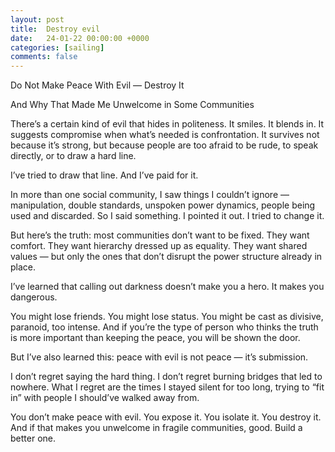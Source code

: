 ```yaml
---
layout: post
title:  Destroy evil
date:   24-01-22 00:00:00 +0000
categories: [sailing]
comments: false
---
```


Do Not Make Peace With Evil — Destroy It

And Why That Made Me Unwelcome in Some Communities

There’s a certain kind of evil that hides in politeness. It smiles. It blends in. It suggests compromise when what’s needed is confrontation. It survives not because it’s strong, but because people are too afraid to be rude, to speak directly, or to draw a hard line.

I’ve tried to draw that line. And I’ve paid for it.

In more than one social community, I saw things I couldn’t ignore — manipulation, double standards, unspoken power dynamics, people being used and discarded. So I said something. I pointed it out. I tried to change it.

But here’s the truth: most communities don’t want to be fixed. They want comfort. They want hierarchy dressed up as equality. They want shared values — but only the ones that don’t disrupt the power structure already in place.

I’ve learned that calling out darkness doesn’t make you a hero. It makes you dangerous.

You might lose friends. You might lose status. You might be cast as divisive, paranoid, too intense. And if you’re the type of person who thinks the truth is more important than keeping the peace, you will be shown the door.

But I’ve also learned this: peace with evil is not peace — it’s submission.

I don’t regret saying the hard thing. I don’t regret burning bridges that led to nowhere. What I regret are the times I stayed silent for too long, trying to “fit in” with people I should’ve walked away from.

You don’t make peace with evil. You expose it. You isolate it. You destroy it. And if that makes you unwelcome in fragile communities, good. Build a better one.